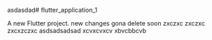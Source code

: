 asdasdad# flutter_application_1

A new Flutter project.
new changes
gona delete soon
zxczxc
zxczxc
zxcxzczxc
asdsadsadsad
xcvxcvxcv
xbvcbbcvb
